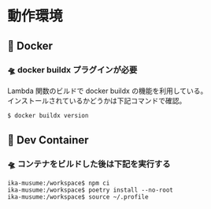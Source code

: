 # 動作環境

## 🚀 Docker

### 🛸 docker buildx プラグインが必要

Lambda 関数のビルドで docker buildx の機能を利用している。  
インストールされているかどうかは下記コマンドで確認。

```bash
$ docker buildx version
```

## 🚀 Dev Container

### 🛸 コンテナをビルドした後は下記を実行する

```shell
ika-musume:/workspace$ npm ci
ika-musume:/workspace$ poetry install --no-root
ika-musume:/workspace$ source ~/.profile
```
